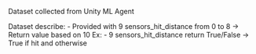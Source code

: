 Dataset collected from Unity ML Agent 

Dataset describe: 
	- Provided with 9 sensors_hit_distance from 0 to 8
		-> Return value based on 10
		Ex: 
	- 9 sensors_hit_distance return True/False 
		-> True if hit and otherwise










